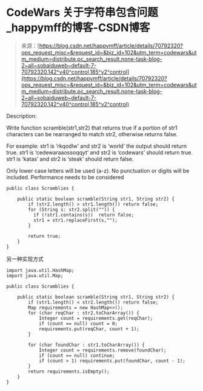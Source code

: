 <!--yml
category: codewars
date: 2022-08-13 11:29:14
-->

# CodeWars 关于字符串包含问题_happymff的博客-CSDN博客

> 来源：[https://blog.csdn.net/happymff/article/details/70792320?ops_request_misc=&request_id=&biz_id=102&utm_term=codewars&utm_medium=distribute.pc_search_result.none-task-blog-2~all~sobaiduweb~default-7-70792320.142^v40^control,185^v2^control](https://blog.csdn.net/happymff/article/details/70792320?ops_request_misc=&request_id=&biz_id=102&utm_term=codewars&utm_medium=distribute.pc_search_result.none-task-blog-2~all~sobaiduweb~default-7-70792320.142^v40^control,185^v2^control)

Description:

Write function scramble(str1,str2) that returns true if a portion of str1 characters can be rearranged to match str2, otherwise returns false.

For example:
str1 is ‘rkqodlw’ and str2 is ‘world’ the output should return true.
str1 is ‘cedewaraaossoqqyt’ and str2 is ‘codewars’ should return true.
str1 is ‘katas’ and str2 is ‘steak’ should return false.

Only lower case letters will be used (a-z). No punctuation or digits will be included.
Performance needs to be considered

```
public class Scramblies {

    public static boolean scramble(String str1, String str2) {
        if (str2.length() > str1.length()) return false;
        for (String s: str2.split("")) {
          if (!str1.contains(s))  return false;
          str1 = str1.replaceFirst(s,"");
        }        

        return true;
    }
}
```

另一种实现方式

```
import java.util.HashMap;
import java.util.Map;

public class Scramblies {

    public static boolean scramble(String str1, String str2) {
        if (str1.length() < str2.length()) return false;
        Map requirements = new HashMap<>();
        for (char reqChar : str2.toCharArray()) {
            Integer count = requirements.get(reqChar);
            if (count == null) count = 0;
            requirements.put(reqChar, count + 1);
        }

        for (char foundChar : str1.toCharArray()) {
            Integer count = requirements.remove(foundChar);
            if (count == null) continue;
            if (count > 1) requirements.put(foundChar, count - 1);
        }
        return requirements.isEmpty();
    }
}
```